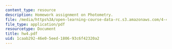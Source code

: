 ```yaml
---
content_type: resource
description: Homework assignment on Photometry.
file: /media/https%3A/open-learning-course-data-rc.s3.amazonaws.com/4-401-introduction-to-building-technology-spring-2006/1caab29246e05eed180693c6f42320a2_hw4.pdf
file_type: application/pdf
resourcetype: Document
title: hw4.pdf
uid: 1caab292-46e0-5eed-1806-93c6f42320a2
---
```


